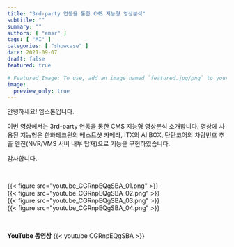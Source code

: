 ```yaml
---
title: "3rd-party 연동을 통한 CMS 지능형 영상분석"
subtitle: ""
summary: ""
authors: [ "emsr" ]
tags: [ "AI" ]
categories: [ "showcase" ]
date: 2021-09-07
draft: false
featured: true

# Featured Image: To use, add an image named `featured.jpg/png` to your page's folder.
image:
  preview_only: true
---
```


안녕하세요! 엠스톤입니다.

이번 영상에서는 3rd-party 연동을 통한 CMS 지능형 영상분석 소개합니다.
영상에 사용된 지능형은 한화테크윈의 베스트샷 카메라, ITX의 AI BOX, 탄탄코어의 차량번호 추출 엔진(NVR/VMS 서버 내부 탑재)으로 기능을 구현하였습니다.

감사합니다.

&nbsp;

<div class="container"><div class="row no-gutters">
<div class="col-sm-6">{{< figure src="youtube_CGRnpEQgSBA_01.png" >}}</div>
<div class="col-sm-6">{{< figure src="youtube_CGRnpEQgSBA_02.png" >}}</div>
<div class="col-sm-6">{{< figure src="youtube_CGRnpEQgSBA_03.png" >}}</div>
<div class="col-sm-6">{{< figure src="youtube_CGRnpEQgSBA_04.png" >}}</div>
</div></div>

&nbsp;

**YouTube 동영상**
{{< youtube CGRnpEQgSBA >}}

